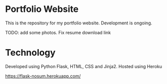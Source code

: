 # Portfolio Website


This is the repository for my portfolio website. Development is ongoing. 

TODO: add some photos. Fix resume download link


# Technology

Developed using Python Flask, HTML, CSS and Jinja2.
Hosted using Heroku 

https://flask-nosum.herokuapp.com/ 

